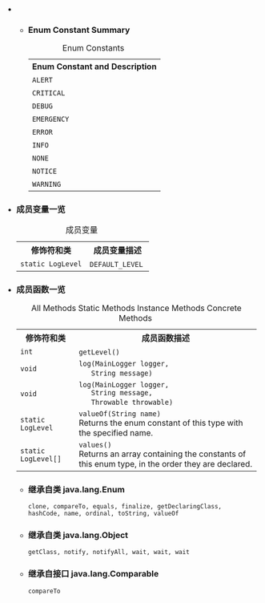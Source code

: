 <div class="summary">
<ul class="blockList">
<li class="blockList">
<!-- =========== ENUM CONSTANT SUMMARY =========== -->
<ul class="blockList">
<li class="blockList"><a name="enum.constant.summary">
<!--   -->
</a>
<h3>Enum Constant Summary</h3>
<table class="memberSummary" border="0" cellpadding="3" cellspacing="0" summary="Enum Constant Summary table, listing enum constants, and an explanation">
<caption><span>Enum Constants</span><span class="tabEnd"> </span></caption>
<tr>
<th class="colOne" scope="col">Enum Constant and Description</th>
</tr>
<tr class="altColor">
<td class="colOne"><code><span class="memberNameLink"><a >ALERT</a></span></code> </td>
</tr>
<tr class="rowColor">
<td class="colOne"><code><span class="memberNameLink"><a >CRITICAL</a></span></code> </td>
</tr>
<tr class="altColor">
<td class="colOne"><code><span class="memberNameLink"><a >DEBUG</a></span></code> </td>
</tr>
<tr class="rowColor">
<td class="colOne"><code><span class="memberNameLink"><a >EMERGENCY</a></span></code> </td>
</tr>
<tr class="altColor">
<td class="colOne"><code><span class="memberNameLink"><a >ERROR</a></span></code> </td>
</tr>
<tr class="rowColor">
<td class="colOne"><code><span class="memberNameLink"><a >INFO</a></span></code> </td>
</tr>
<tr class="altColor">
<td class="colOne"><code><span class="memberNameLink"><a >NONE</a></span></code> </td>
</tr>
<tr class="rowColor">
<td class="colOne"><code><span class="memberNameLink"><a >NOTICE</a></span></code> </td>
</tr>
<tr class="altColor">
<td class="colOne"><code><span class="memberNameLink"><a >WARNING</a></span></code> </td>
</tr>
</table>
</li>
</ul>  
<li class="blockList"><a name="field.summary">
<!--   -->
</a>
<h3>成员变量一览</h3>
<table class="memberSummary" border="0" cellpadding="3" cellspacing="0" summary="Field Summary table, listing fields, and an explanation">
<caption><span>成员变量</span><span class="tabEnd"> </span></caption>
<tr>
<th>修饰符和类</th>
<th>成员变量描述</th>
</tr>
<tr class="altColor">
<td class="colFirst"><code>static <a  title="enum in cn.nukkit.utils">LogLevel</a></code></td>
<td class="colLast"><code><span class="memberNameLink"><a >DEFAULT_LEVEL</a></span></code> </td>
</tr>
</table>
</li>
</ul>
<!-- ========== METHOD SUMMARY =========== -->
<ul class="blockList">
<li class="blockList"><a name="method.summary">
<!--   -->
</a>
<h3>成员函数一览</h3>
<table class="memberSummary" border="0" cellpadding="3" cellspacing="0" summary="Method Summary table, listing methods, and an explanation">
<caption><span id="t0" class="activeTableTab"><span>All Methods</span><span class="tabEnd"> </span></span><span id="t1" class="tableTab"><span><a >Static Methods</a></span><span class="tabEnd"> </span></span><span id="t2" class="tableTab"><span><a >Instance Methods</a></span><span class="tabEnd"> </span></span><span id="t4" class="tableTab"><span><a >Concrete Methods</a></span><span class="tabEnd"> </span></span></caption>
<tr>
<th>修饰符和类</th>
<th>成员函数描述</th>
</tr>
<tr id="i0" class="altColor">
<td class="colFirst"><code>int</code></td>
<td class="colLast"><code><span class="memberNameLink"><a >getLevel</a></span>()</code> </td>
</tr>
<tr id="i1" class="rowColor">
<td class="colFirst"><code>void</code></td>
<td class="colLast"><code><span class="memberNameLink"><a >log</a></span>(<a  title="class in cn.nukkit.utils">MainLogger</a> logger,
   <a  title="class or interface in java.lang">String</a> message)</code> </td>
</tr>
<tr id="i2" class="altColor">
<td class="colFirst"><code>void</code></td>
<td class="colLast"><code><span class="memberNameLink"><a >log</a></span>(<a  title="class in cn.nukkit.utils">MainLogger</a> logger,
   <a  title="class or interface in java.lang">String</a> message,
   <a  title="class or interface in java.lang">Throwable</a> throwable)</code> </td>
</tr>
<tr id="i3" class="rowColor">
<td class="colFirst"><code>static <a  title="enum in cn.nukkit.utils">LogLevel</a></code></td>
<td class="colLast"><code><span class="memberNameLink"><a >valueOf</a></span>(<a  title="class or interface in java.lang">String</a> name)</code>
<div class="block">Returns the enum constant of this type with the specified name.</div>
</td>
</tr>
<tr id="i4" class="altColor">
<td class="colFirst"><code>static <a  title="enum in cn.nukkit.utils">LogLevel</a>[]</code></td>
<td class="colLast"><code><span class="memberNameLink"><a >values</a></span>()</code>
<div class="block">Returns an array containing the constants of this enum type, in
the order they are declared.</div>
</td>
</tr>
</table>
<ul class="blockList">
<li class="blockList"><a name="methods.inherited.from.class.java.lang.Enum">
<!--   -->
</a>
<h3>继承自类 java.lang.<a  title="class or interface in java.lang">Enum</a></h3>
<code><a  title="class or interface in java.lang">clone</a>, <a  title="class or interface in java.lang">compareTo</a>, <a  title="class or interface in java.lang">equals</a>, <a  title="class or interface in java.lang">finalize</a>, <a  title="class or interface in java.lang">getDeclaringClass</a>, <a  title="class or interface in java.lang">hashCode</a>, <a  title="class or interface in java.lang">name</a>, <a  title="class or interface in java.lang">ordinal</a>, <a  title="class or interface in java.lang">toString</a>, <a  title="class or interface in java.lang">valueOf</a></code></li>
</ul>
<ul class="blockList">
<li class="blockList"><a name="methods.inherited.from.class.java.lang.Object">
<!--   -->
</a>
<h3>继承自类 java.lang.<a  title="class or interface in java.lang">Object</a></h3>
<code><a  title="class or interface in java.lang">getClass</a>, <a  title="class or interface in java.lang">notify</a>, <a  title="class or interface in java.lang">notifyAll</a>, <a  title="class or interface in java.lang">wait</a>, <a  title="class or interface in java.lang">wait</a>, <a  title="class or interface in java.lang">wait</a></code></li>
</ul>
<ul class="blockList">
<li class="blockList"><a name="methods.inherited.from.class.java.lang.Comparable">
<!--   -->
</a>
<h3>继承自接口 java.lang.<a  title="class or interface in java.lang">Comparable</a></h3>
<code><a  title="class or interface in java.lang">compareTo</a></code></li>
</ul>
</li>
</ul>
</li>
</ul>
</div>
